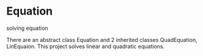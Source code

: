 # Equation
solving equation

There are an abstract class Equation and 2 inherited classes QuadEquation, LinEquaion. This project solves linear and quadratic equations.
